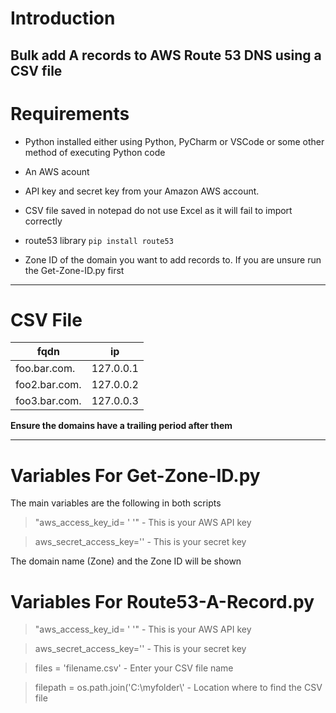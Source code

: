 # Introduction 
Bulk add A records to AWS Route 53 DNS using a CSV file
---
# Requirements
* Python installed either using Python, PyCharm or VSCode or some other method of executing Python code
* An AWS acount
* API key and secret key from your Amazon AWS account. 
* CSV file saved in notepad do not use Excel as it will fail to import correctly
* route53 library `pip install route53`

* Zone ID of the domain you want to add records to. If you are unsure run the Get-Zone-ID.py first
---
# CSV File
|fqdn       | ip           
| ------------- |:-------------:|
| foo.bar.com.  | 127.0.0.1 
| foo2.bar.com. | 127.0.0.2    
| foo3.bar.com. | 127.0.0.3     

**Ensure the domains have a trailing period after them**

---

# Variables For Get-Zone-ID.py
The main variables are the following in both scripts

> "aws_access_key_id= ' '" - This is your AWS API key

> aws_secret_access_key='' - This is your secret key

The domain name (Zone) and the Zone ID will be shown

# Variables For Route53-A-Record.py
> "aws_access_key_id= ' '" - This is your AWS API key

> aws_secret_access_key='' - This is your secret key

> files = 'filename.csv' - Enter your CSV file name

>filepath = os.path.join('C:\\myfolder\\' - Location where to find the CSV file
